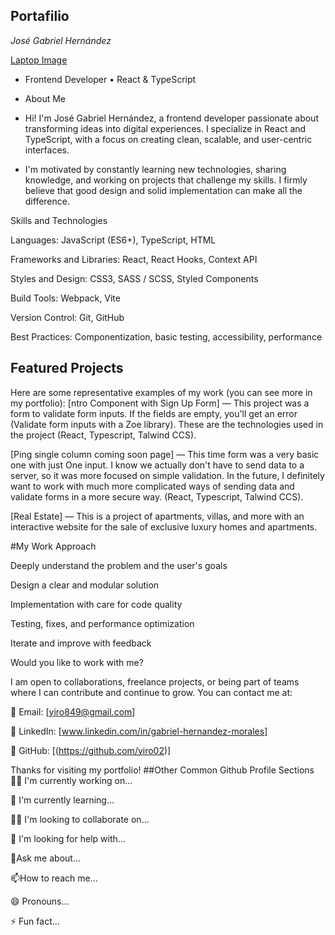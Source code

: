 ## Portafilio 

*José Gabriel Hernández*

[Laptop Image](https://github.com/user-attachments/assets/222a8839-6102-495b-bbeb-0cc3d18c5949)

- Frontend Developer • React & TypeScript

- About Me

- Hi! I'm José Gabriel Hernández, a frontend developer passionate about transforming ideas into digital experiences. I specialize in React and TypeScript, with a focus on creating clean, scalable, and user-centric interfaces.

- I'm motivated by constantly learning new technologies, sharing knowledge, and working on projects that challenge my skills. I firmly believe that good design and solid implementation can make all the difference.

Skills and Technologies

Languages: JavaScript (ES6+), TypeScript, HTML

Frameworks and Libraries: React, React Hooks, Context API

Styles and Design: CSS3, SASS / SCSS, Styled Components

Build Tools: Webpack, Vite

Version Control: Git, GitHub

Best Practices: Componentization, basic testing, accessibility, performance

## Featured Projects
Here are some representative examples of my work (you can see more in my portfolio):
[ntro Component with Sign Up Form] — This project was a form to validate form inputs. If the fields are empty, you'll get an error (Validate form inputs with a Zoe library). These are the technologies used in the project (React, Typescript, Talwind CCS).

[Ping single column coming soon page] — This time form was a very basic one with just One input. I know we actually don't have to send data to a server, so it was more focused on simple validation. In the future, I definitely want to work with much more complicated ways of sending data and validate forms in a more secure way. (React, Typescript, Talwind CCS).

[Real Estate] — This is a project of apartments, villas, and more with an interactive website for the sale of exclusive luxury homes and apartments.

#My Work Approach

Deeply understand the problem and the user's goals

Design a clear and modular solution

Implementation with care for code quality

Testing, fixes, and performance optimization

Iterate and improve with feedback

Would you like to work with me?

I am open to collaborations, freelance projects, or being part of teams where I can contribute and continue to grow.
You can contact me at:

📧 Email: [yiro849@gmail.com]

💼 LinkedIn: [www.linkedin.com/in/gabriel-hernandez-morales]

🐙 GitHub: [(https://github.com/yiro02)]

Thanks for visiting my portfolio!
##Other Common Github Profile Sections
👩‍💻 I'm currently working on...

🧠 I'm currently learning...

👯‍♀️ I'm looking to collaborate on...

🤔 I'm looking for help with...

💬Ask me about...

📫How to reach me...

😄 Pronouns...

⚡️ Fun fact...
